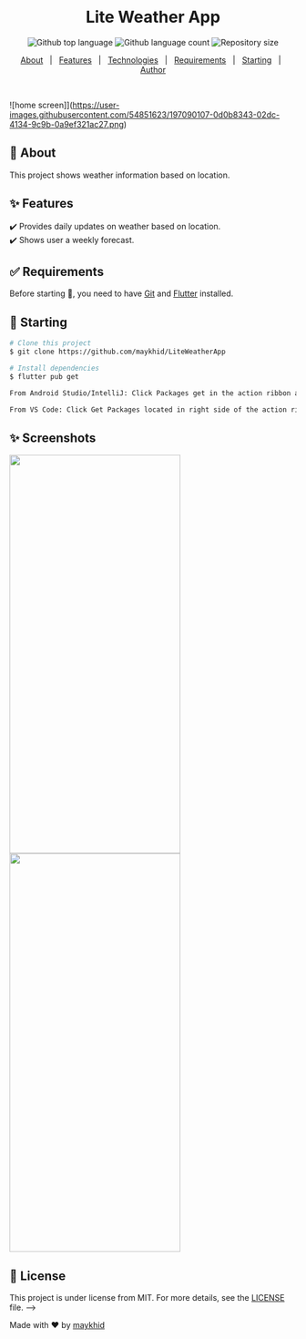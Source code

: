 <!-- <div align="center" id="top"> 
  <img src="./.github/app.gif" alt="Word Translator" />
 -->
  &#xa0;

  <!-- <a href="https://word_translator.netlify.app">Demo</a> -->
</div>

<h1 align="center">Lite Weather App</h1>

<p align="center">
  <img alt="Github top language" src="https://img.shields.io/github/languages/top/maykhid/Devstatus?color=56BEB8">

  <img alt="Github language count" src="https://img.shields.io/github/languages/count/maykhid/Devstatus?color=56BEB8">

  <img alt="Repository size" src="https://img.shields.io/github/repo-size/maykhid/Devstatus?color=56BEB8">

<!--   <img alt="License" src="https://img.shields.io/github/license/maykhid/word_translator?color=56BEB8"> -->

  <!-- <img alt="Github issues" src="https://img.shields.io/github/issues/{{YOUR_GITHUB_USERNAME}}/word_translator?color=56BEB8" /> -->

  <!-- <img alt="Github forks" src="https://img.shields.io/github/forks/{{YOUR_GITHUB_USERNAME}}/word_translator?color=56BEB8" /> -->

  <!-- <img alt="Github stars" src="https://img.shields.io/github/stars/{{YOUR_GITHUB_USERNAME}}/word_translator?color=56BEB8" /> -->
</p>

<!-- Status -->

<!-- <h4 align="center"> 
	🚧  Word_translator 🚀 Under construction...  🚧
</h4> 

<hr> -->

<p align="center">
  <a href="#dart-about">About</a> &#xa0; | &#xa0; 
  <a href="#sparkles-features">Features</a> &#xa0; | &#xa0;
  <a href="#rocket-technologies">Technologies</a> &#xa0; | &#xa0;
  <a href="#white_check_mark-requirements">Requirements</a> &#xa0; | &#xa0;
  <a href="#checkered_flag-starting">Starting</a> &#xa0; | &#xa0;
<!--   <a href="#memo-license">License</a> &#xa0; | &#xa0; -->
  <a href="https://github.com/maykhid" target="_blank">Author</a>
</p>

<br>

![home screen]](https://user-images.githubusercontent.com/54851623/197090107-0d0b8343-02dc-4134-9c9b-0a9ef321ac27.png)

## :dart: About ##
This project shows weather information based on location.

## :sparkles: Features ##

:heavy_check_mark: Provides daily updates on weather based on location.\
:heavy_check_mark: Shows user a weekly forecast.
<!-- :heavy_check_mark: Feature 3;

## :rocket: Technologies ##

The following tools were used in this project:

- [Flutter](https://flutter.dev/)
- [Dart](https://flutter.dev/)

<!-- - [Node.js](https://nodejs.org/en/)
- [React](https://pt-br.reactjs.org/)
- [React Native](https://reactnative.dev/) -->

## :white_check_mark: Requirements ##

Before starting :checkered_flag:, you need to have [Git](https://git-scm.com) and [Flutter](https://flutter.dev) installed.

## :checkered_flag: Starting ##

```bash
# Clone this project
$ git clone https://github.com/maykhid/LiteWeatherApp

# Install dependencies
$ flutter pub get

From Android Studio/IntelliJ: Click Packages get in the action ribbon at the top of pubspec.yaml.

From VS Code: Click Get Packages located in right side of the action ribbon at the top of pubspec.yaml.
```

<!-- <h4 align="center"> 
	🚧  DevStatus for web on the way 🚧
</h4>  -->
## :sparkles: Screenshots ##
<p float="left">
  <img src="https://user-images.githubusercontent.com/54851623/197090107-0d0b8343-02dc-4134-9c9b-0a9ef321ac27.png" width="300" height="700" />
  <img src="https://user-images.githubusercontent.com/54851623/197090155-53c92cc9-c42b-43fc-a389-658ba184d606.png" width="300" height="700"/> 
<!--   <img src="/img3.png" width="100" /> -->
</p>


## :memo: License ##

This project is under license from MIT. For more details, see the [LICENSE](LICENSE.md) file. -->


Made with :heart: by <a href="https://github.com/maykhid" target="_blank">maykhid</a>

&#xa0;
<!-- ![Simulator Screen Shot - iPhone 12 Pro - 2022-10-21 at 01 52 52](https://user-images.githubusercontent.com/54851623/197090107-0d0b8343-02dc-4134-9c9b-0a9ef321ac27.png)
![Simulator Screen Shot - iPhone 12 Pro - 2022-10-21 at 01 53 40](https://user-images.githubusercontent.com/54851623/197090155-53c92cc9-c42b-43fc-a389-658ba184d606.png) -->
<!-- <a href="#top">Back to top</a> -->
